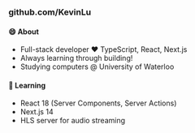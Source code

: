 ### github.com/KevinLu

<!--
**KevinLu/KevinLu** is a ✨ _special_ ✨ repository because its `README.md` (this file) appears on your GitHub profile.

Here are some ideas to get you started:

- 🔭 I’m currently working on ...
- 🌱 I’m currently learning ...
- 👯 I’m looking to collaborate on ...
- 🤔 I’m looking for help with ...
- 💬 Ask me about ...
- 📫 How to reach me: ...
- 😄 Pronouns: ...
- ⚡ Fun fact: ...
-->

#### 😄 About
- Full-stack developer ❤ TypeScript, React, Next.js
- Always learning through building!
- Studying computers @ University of Waterloo

#### 🌱 Learning
- React 18 (Server Components, Server Actions)
- Next.js 14
- HLS server for audio streaming
